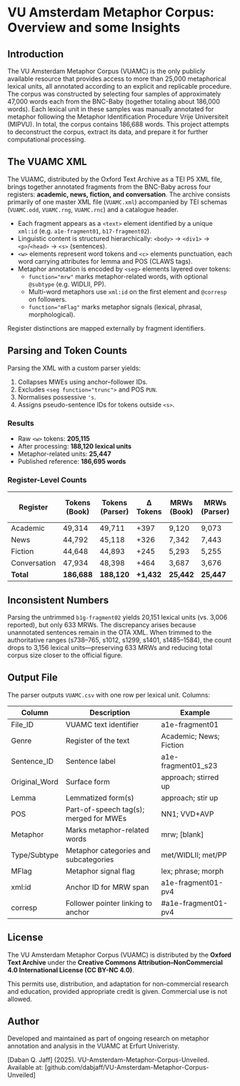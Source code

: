 # VU Amsterdam Metaphor Corpus: Overview and some Insights

## Introduction

The VU Amsterdam Metaphor Corpus (VUAMC) is the only publicly available resource that provides access to more than 25,000 metaphorical lexical units, all annotated according to an explicit and replicable procedure. The corpus was constructed by selecting four samples of approximately 47,000 words each from the BNC-Baby (together totaling about 186,000 words). Each lexical unit in these samples was manually annotated for metaphor following the Metaphor Identification Procedure Vrije Universiteit (MIPVU). In total, the corpus contains 186,688 words. This project attempts to deconstruct the corpus, extract its data, and prepare it for further computational processing.

## The VUAMC XML

The VUAMC, distributed by the Oxford Text Archive as a TEI P5 XML file, brings together annotated fragments from the BNC-Baby across four registers: **academic, news, fiction, and conversation**. The archive consists primarily of one master XML file (`VUAMC.xml`) accompanied by TEI schemas (`VUAMC.odd`, `VUAMC.rng`, `VUAMC.rnc`) and a catalogue header.

- Each fragment appears as a `<text>` element identified by a unique `xml:id` (e.g. `a1e-fragment01`, `b17-fragment02`).  
- Linguistic content is structured hierarchically: `<body>` → `<div1>` → `<p>`/`<head>` → `<s>` (sentences).  
- `<w>` elements represent word tokens and `<c>` elements punctuation, each word carrying attributes for lemma and POS (CLAWS tags).  
- Metaphor annotation is encoded by `<seg>` elements layered over tokens:  
  - `function="mrw"` marks metaphor-related words, with optional `@subtype` (e.g. WIDLII, PP).  
  - Multi-word metaphors use `xml:id` on the first element and `@corresp` on followers.  
  - `function="mFlag"` marks metaphor signals (lexical, phrasal, morphological).  

Register distinctions are mapped externally by fragment identifiers.

## Parsing and Token Counts

Parsing the XML with a custom parser yields:

1. Collapses MWEs using anchor–follower IDs.  
2. Excludes `<seg function="trunc">` and POS `PUN`.  
3. Normalises possessive `'s`.  
4. Assigns pseudo-sentence IDs for tokens outside `<s>`.  

### Results

- Raw `<w>` tokens: **205,115**  
- After processing: **188,120 lexical units**  
- Metaphor-related units: **25,447**  
- Published reference: **186,695 words**  

### Register-Level Counts

| Register     | Tokens (Book) | Tokens (Parser) | Δ Tokens | MRWs (Book) | MRWs (Parser) | Δ MRWs | MRW % (Book) | MRW % (Parser) | Δ %   |
|--------------|---------------|-----------------|----------|-------------|---------------|--------|---------------|----------------|-------|
| Academic     | 49,314        | 49,711          | +397     | 9,120       | 9,073         | –47    | 18.5%         | 18.3%          | –0.2% |
| News         | 44,792        | 45,118          | +326     | 7,342       | 7,443         | +101   | 16.4%         | 16.5%          | +0.1% |
| Fiction      | 44,648        | 44,893          | +245     | 5,293       | 5,255         | –38    | 11.8%         | 11.7%          | –0.1% |
| Conversation | 47,934        | 48,398          | +464     | 3,687       | 3,676         | –11    | 7.7%          | 7.6%           | –0.1% |
| **Total**    | **186,688**   | **188,120**     | **+1,432** | **25,442** | **25,447**    | **+5** | **13.6%**     | **13.5%**      | –0.1% |

## Inconsistent Numbers

Parsing the untrimmed `b1g-fragment02` yields 20,151 lexical units (vs. 3,006 reported), but only 633 MRWs. The discrepancy arises because unannotated sentences remain in the OTA XML. When trimmed to the authoritative ranges (s738–765, s1012, s1299, s1401, s1485–1584), the count drops to 3,156 lexical units—preserving 633 MRWs and reducing total corpus size closer to the official figure.

## Output File

The parser outputs `VUAMC.csv` with one row per lexical unit. Columns:

| Column        | Description                                | Example                  |
|---------------|--------------------------------------------|--------------------------|
| File_ID       | VUAMC text identifier                      | a1e-fragment01           |
| Genre         | Register of the text                       | Academic; News; Fiction  |
| Sentence_ID   | Sentence label                             | a1e-fragment01_s23       |
| Original_Word | Surface form                               | approach; stirred up     |
| Lemma         | Lemmatized form(s)                         | approach; stir up        |
| POS           | Part-of-speech tag(s); merged for MWEs     | NN1; VVD+AVP             |
| Metaphor      | Marks metaphor-related words               | mrw; [blank]             |
| Type/Subtype  | Metaphor categories and subcategories      | met/WIDLII; met/PP       |
| MFlag         | Metaphor signal flag                       | lex; phrase; morph       |
| xml:id        | Anchor ID for MRW span                     | a1e-fragment01-pv4       |
| corresp       | Follower pointer linking to anchor         | #a1e-fragment01-pv4      |

## License

The VU Amsterdam Metaphor Corpus (VUAMC) is distributed by the **Oxford Text Archive** under the **Creative Commons Attribution–NonCommercial 4.0 International License (CC BY-NC 4.0)**.

This permits use, distribution, and adaptation for non-commercial research and education, provided appropriate credit is given. Commercial use is not allowed.


## Author
Developed and maintained as part of ongoing research on metaphor annotation and analysis in the VUAMC at Erfurt Univeristy.

[Daban Q. Jaff] (2025). VU-Amsterdam-Metaphor-Corpus-Unveiled. Available at: [github.com/dabjaff/VU-Amsterdam-Metaphor-Corpus-Unveiled]


